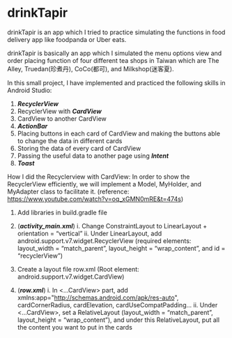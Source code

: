 # drinkTapir
drinkTapir is an app which I tried to practice simulating the functions in food delivery app like foodpanda or Uber eats. 

drinkTapir is basically an app which I simulated the menu options view and order placing function of four different tea shops in Taiwan which are The Alley, Truedan(珍煮丹), CoCo(都可), and Milkshop(迷客夏). 

In this small project, I have implemented and practiced the following skills in Android Studio:
1.	***RecyclerView***
2.	RecyclerView with ***CardView***
3.	CardView to another CardView
4.	***ActionBar***
5.	Placing buttons in each card of CardView and making the buttons able to change the data in different cards
6.	Storing the data of every card of CardView 
7.	Passing the useful data to another page using ***Intent***
8.	***Toast***

How I did the Recyclerview with CardView: 
In order to show the RecyclerView efficiently, we will implement a Model, MyHolder, and MyAdapter class to facilitate it. 
(reference: https://www.youtube.com/watch?v=oq_xGMN0mRE&t=474s)
1.	Add libraries in build.gradle file
2.	(***activity_main.xml***) 
i.	Change ConstraintLayout to LinearLayout + orientation = “vertical”
ii.	Under LinearLayout, add android.support.v7.widget.RecyclerView (required elements: layout_width = “match_parent”, layout_height = “wrap_content”, and id = “recyclerView”)

3.	Create a layout file row.xml (Root element: android.support.v7.widget.CardView)
4.	(***row.xml***)
i.	In <…CardView> part, add xmlns:app="http://schemas.android.com/apk/res-auto", cardCornerRadius, cardElevation, cardUseCompatPadding...
ii.	Under <…CardView>, set a RelativeLayout (layout_width = “match_parent”, layout_height = “wrap_content”), and under this RelativeLayout, put all the content you want to put in the cards
